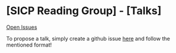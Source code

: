[SICP Reading Group] - [Talks]
================
[Open Issues](https://github.com/sicp-reading-group/Talks/issues?q=is%3Aopen+)

To propose a talk, simply create a github issue [here](https://github.com/sicp-reading-group/Talks/issues/new) and follow the mentioned format!
